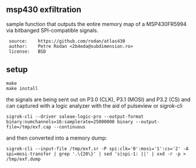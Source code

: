 
## msp430 exfiltration

sample function that outputs the entire memory map of a MSP430FR5994 via bitbanged SPI-compatible signals.

```
 source:    https://github.com/rodan/atlas430
 author:    Petre Rodan <2b4eda@subdimension.ro>
 license:   BSD
```

## setup

```
make
make install
```

the signals are being sent out on P3.0 (CLK), P3.1 (MOSI) and P3.2 (CS) and can captured with a logic analyzer with the aid of pulseview or sigrok-cli

```
sigrok-cli --driver saleae-logic-pro --output-format binary:numchannels=16:samplerate=25000000 binary --output-file=/tmp/exf.cap --continuous
```
and then converted into a memory dump:

```
sigrok-cli --input-file /tmp/exf.sr -P spi:clk='0':mosi='1':cs='2' -A spi=mosi-transfer | grep '.\{20\}' | sed 's|spi-1: ||' | xxd -r -p > /tmp/exf.dump
```

